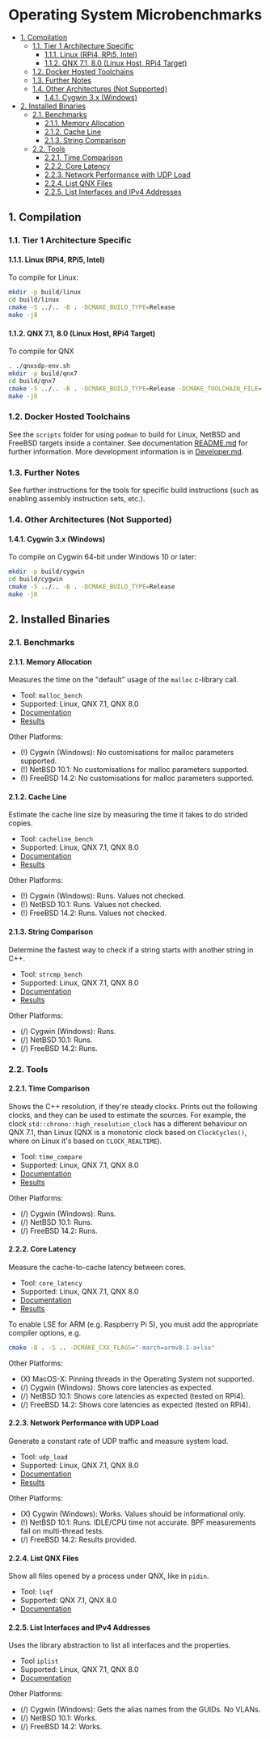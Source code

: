 # Operating System Microbenchmarks <!-- omit in toc -->

- [1. Compilation](#1-compilation)
  - [1.1. Tier 1 Architecture Specific](#11-tier-1-architecture-specific)
    - [1.1.1. Linux (RPi4, RPi5, Intel)](#111-linux-rpi4-rpi5-intel)
    - [1.1.2. QNX 7.1, 8.0 (Linux Host, RPi4 Target)](#112-qnx-71-80-linux-host-rpi4-target)
  - [1.2. Docker Hosted Toolchains](#12-docker-hosted-toolchains)
  - [1.3. Further Notes](#13-further-notes)
  - [1.4. Other Architectures (Not Supported)](#14-other-architectures-not-supported)
    - [1.4.1. Cygwin 3.x (Windows)](#141-cygwin-3x-windows)
- [2. Installed Binaries](#2-installed-binaries)
  - [2.1. Benchmarks](#21-benchmarks)
    - [2.1.1. Memory Allocation](#211-memory-allocation)
    - [2.1.2. Cache Line](#212-cache-line)
    - [2.1.3. String Comparison](#213-string-comparison)
  - [2.2. Tools](#22-tools)
    - [2.2.1. Time Comparison](#221-time-comparison)
    - [2.2.2. Core Latency](#222-core-latency)
    - [2.2.3. Network Performance with UDP Load](#223-network-performance-with-udp-load)
    - [2.2.4. List QNX Files](#224-list-qnx-files)
    - [2.2.5. List Interfaces and IPv4 Addresses](#225-list-interfaces-and-ipv4-addresses)

## 1. Compilation

### 1.1. Tier 1 Architecture Specific

#### 1.1.1. Linux (RPi4, RPi5, Intel)

To compile for Linux:

```sh
mkdir -p build/linux
cd build/linux
cmake -S ../.. -B . -DCMAKE_BUILD_TYPE=Release
make -j8
```

#### 1.1.2. QNX 7.1, 8.0 (Linux Host, RPi4 Target)

To compile for QNX

```sh
. ./qnxsdp-env.sh
mkdir -p build/qnx7
cd build/qnx7
cmake -S ../.. -B . -DCMAKE_BUILD_TYPE=Release -DCMAKE_TOOLCHAIN_FILE=../../../toolchain/qcc_aarch64le.cmake
make -j8
```

### 1.2. Docker Hosted Toolchains

See the `scripts` folder for using `podman` to build for Linux, NetBSD and
FreeBSD targets inside a container. See documentation
[README.md](./scripts/README.md) for further information. More development
information is in [Developer.md](./DEVELOPER.md).

### 1.3. Further Notes

See further instructions for the tools for specific build instructions (such as
enabling assembly instruction sets, etc.).

### 1.4. Other Architectures (Not Supported)

#### 1.4.1. Cygwin 3.x (Windows)

To compile on Cygwin 64-bit under Windows 10 or later:

```sh
mkdir -p build/cygwin
cd build/cygwin
cmake -S ../.. -B . -DCMAKE_BUILD_TYPE=Release
make -j8
```

## 2. Installed Binaries

### 2.1. Benchmarks

#### 2.1.1. Memory Allocation

Measures the time on the "default" usage of the `malloc` c-library call.

- Tool: `malloc_bench`
- Supported: Linux, QNX 7.1, QNX 8.0
- [Documentation](./benchmarks/malloc.md)
- [Results](./benchmarks/malloc/results/README.md)

Other Platforms:

- (!) Cygwin (Windows): No customisations for malloc parameters supported.
- (!) NetBSD 10.1: No customisations for malloc parameters supported.
- (!) FreeBSD 14.2: No customisations for malloc parameters supported.

#### 2.1.2. Cache Line

Estimate the cache line size by measuring the time it takes to do strided
copies.

- Tool: `cacheline_bench`
- Supported: Linux, QNX 7.1, QNX 8.0
- [Documentation](./benchmarks/cacheline.md)
- [Results](./benchmarks/cacheline/results/README.md)

Other Platforms:

- (!) Cygwin (Windows): Runs. Values not checked.
- (!) NetBSD 10.1: Runs. Values not checked.
- (!) FreeBSD 14.2: Runs. Values not checked.

#### 2.1.3. String Comparison

Determine the fastest way to check if a string starts with another string in
C++.

- Tool: `strcmp_bench`
- Supported: Linux, QNX 7.1, QNX 8.0
- [Documentation](./benchmarks/strcomp.md)
- [Results](./benchmarks/strcomp.md)

Other Platforms:

- (/) Cygwin (Windows): Runs.
- (/) NetBSD 10.1: Runs.
- (/) FreeBSD 14.2: Runs.

### 2.2. Tools

#### 2.2.1. Time Comparison

Shows the C++ resolution, if they're steady clocks. Prints out the following
clocks, and they can be used to estimate the sources. For example, the clock
`std::chrono::high_resolution_clock` has a different behaviour on QNX 7.1, than
Linux (QNX is a monotonic clock based on `ClockCycles()`, where on Linux it's
based on `CLOCK_REALTIME`).

- Tool: `time_compare`
- Supported: Linux, QNX 7.1, QNX 8.0
- [Documentation](./tools/time_compare.md)
- [Results](./tools/time_compare.md)

Other Platforms:

- (/) Cygwin (Windows): Runs.
- (/) NetBSD 10.1: Runs.
- (/) FreeBSD 14.2: Runs.

#### 2.2.2. Core Latency

Measure the cache-to-cache latency between cores.

- Tool: `core_latency`
- Supported: Linux, QNX 7.1, QNX 8.0
- [Documentation](./tools/core_latency.md)
- [Results](./tools/core_latency.md)

To enable LSE for ARM (e.g. Raspberry Pi 5), you must add the appropriate
compiler options, e.g.

```sh
cmake -B . -S .. -DCMAKE_CXX_FLAGS="-march=armv8.1-a+lse"
```

Other Platforms:

- (X) MacOS-X: Pinning threads in the Operating System not supported.
- (/) Cygwin (Windows): Shows core latencies as expected.
- (/) NetBSD 10.1: Shows core latencies as expected (tested on RPi4).
- (/) FreeBSD 14.2: Shows core latencies as expected (tested on RPi4).

#### 2.2.3. Network Performance with UDP Load

Generate a constant rate of UDP traffic and measure system load.

- Tool: `udp_load`
- Supported: Linux, QNX 7.1, QNX 8.0
- [Documentation](./tools/udp_load.md)
- [Results](./tools/udp_load/results/results.md)

Other Platforms:

- (X) Cygwin (Windows): Works. Values should be informational only.
- (!) NetBSD 10.1: Runs. IDLE/CPU time not accurate. BPF measurements fail on
  multi-thread tests.
- (/) FreeBSD 14.2: Results provided.

#### 2.2.4. List QNX Files

Show all files opened by a process under QNX, like in `pidin`.

- Tool: `lsqf`
- Supported: QNX 7.1, QNX 8.0
- [Documentation](./tools/lsqf.md)

#### 2.2.5. List Interfaces and IPv4 Addresses

Uses the library abstraction to list all interfaces and the properties.

- Tool `iplist`
- Supported: Linux, QNX 7.1, QNX 8.0
- [Documentation](./tools/iplist.md)

Other Platforms:

- (/) Cygwin (Windows): Gets the alias names from the GUIDs. No VLANs.
- (/) NetBSD 10.1: Works.
- (/) FreeBSD 14.2: Works.
